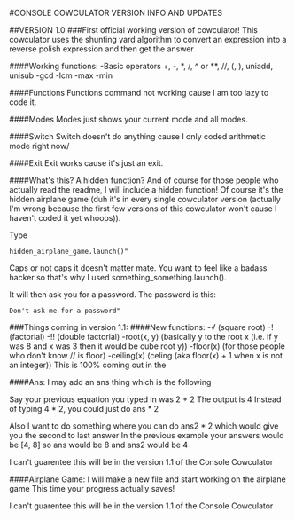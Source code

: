 #CONSOLE COWCULATOR VERSION INFO AND UPDATES

##VERSION 1.0
###First official working version of cowculator!
This cowculator uses the shunting yard algorithm to convert an expression into a reverse polish expression and then get the answer

####Working functions:
-Basic operators +, -, *, /, ^ or **, //, (, ), uniadd, unisub
-gcd
-lcm
-max
-min

####Functions
Functions command not working cause I am too lazy to code it.

####Modes
Modes just shows your current mode and all modes.

####Switch
Switch doesn't do anything cause I only coded arithmetic mode right now/

####Exit
Exit works cause it's just an exit.

####What's this? A hidden function?
And of course for those people who actually read the readme, I will include a hidden function!
Of course it's the hidden airplane game (duh it's in every single cowculator version (actually I'm wrong because the first few versions of this cowculator won't cause I haven't coded it yet whoops)).
 
Type
```
hidden_airplane_game.launch()"
```
Caps or not caps it doesn't matter mate.
You want to feel like a badass hacker so that's why I used something_something.launch().

It will then ask you for a password.
The password is this:
```
Don't ask me for a password"
```

###Things coming in version 1.1:
####New functions:
-√ (square root)
-! (factorial)
-!! (double factorial)
-root(x, y) (basically y to the root x (i.e. if y was 8 and x was 3 then it would be cube root y))
-floor(x) (for those people who don't know // is floor)
-ceiling(x) (celing (aka floor(x) + 1 when x is not an integer))
This is 100% coming out in the 

####Ans:
I may add an ans thing which is the following

Say your previous equation you typed in was 2 + 2
The output is 4
Instead of typing 4 * 2, you could just do ans * 2

Also I want to do something where you can do ans2 * 2 which would give you the second to last answer
In the previous example your answers would be [4, 8] so ans would be 8 and ans2 would be 4

I can't guarentee this will be in the version 1.1 of the Console Cowculator

####Airplane Game:
I will make a new file and start working on the airplane game
This time your progress actually saves!

I can't guarentee this will be in the version 1.1 of the Console Cowculator
